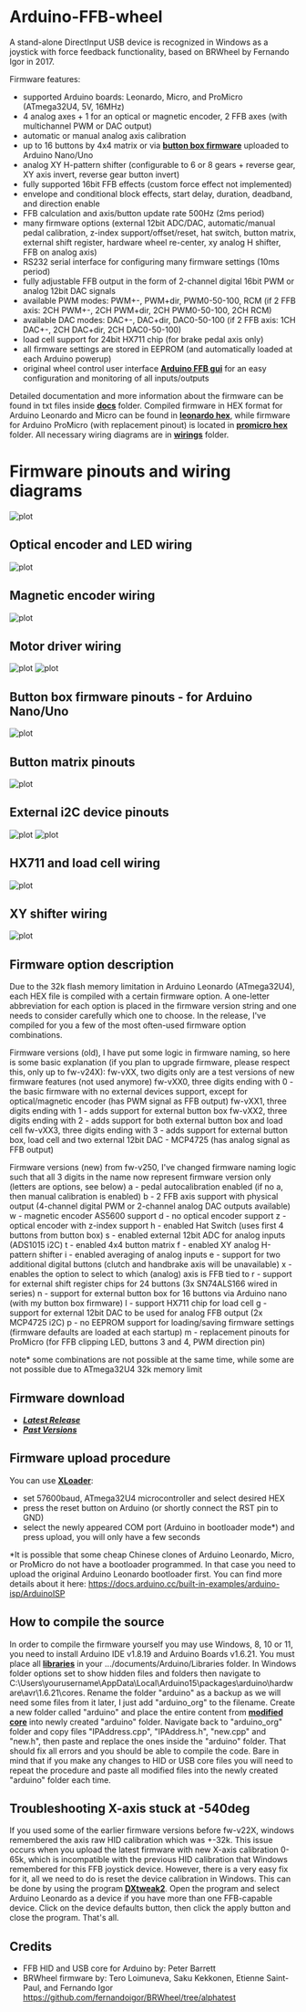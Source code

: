 # Arduino-FFB-wheel
A stand-alone DirectInput USB device is recognized in Windows as a joystick with force feedback functionality, based on BRWheel by Fernando Igor in 2017.

Firmware features:
- supported Arduino boards: Leonardo, Micro, and ProMicro (ATmega32U4, 5V, 16MHz)
- 4 analog axes + 1 for an optical or magnetic encoder, 2 FFB axes (with multichannel PWM or DAC output)
- automatic or manual analog axis calibration
- up to 16 buttons by 4x4 matrix or via **[button box firmware](https://github.com/ranenbg/Arduino-FFB-wheel/tree/master/tx_rw_ferrari_458_wheel_emu_16buttons)** uploaded to Arduino Nano/Uno
- analog XY H-pattern shifter (configurable to 6 or 8 gears + reverse gear, XY axis invert, reverse gear button invert)
- fully supported 16bit FFB effects (custom force effect not implemented)
- envelope and conditional block effects, start delay, duration, deadband, and direction enable
- FFB calculation and axis/button update rate 500Hz (2ms period)
- many firmware options (external 12bit ADC/DAC, automatic/manual pedal calibration, z-index support/offset/reset, hat switch, button matrix, external shift register, hardware wheel re-center, xy analog H shifter, FFB on analog axis)
- RS232 serial interface for configuring many firmware settings (10ms period)
- fully adjustable FFB output in the form of 2-channel digital 16bit PWM or analog 12bit DAC signals
- available PWM modes: PWM+-, PWM+dir, PWM0-50-100, RCM (if 2 FFB axis: 2CH PWM+-, 2CH PWM+dir, 2CH PWM0-50-100, 2CH RCM)
- available DAC modes: DAC+-, DAC+dir, DAC0-50-100 (if 2 FFB axis: 1CH DAC+-, 2CH DAC+dir, 2CH DAC0-50-100)
- load cell support for 24bit HX711 chip (for brake pedal axis only)
- all firmware settings are stored in EEPROM (and automatically loaded at each Arduino powerup)
- original wheel control user interface **[Arduino FFB gui](https://github.com/ranenbg/Arduino-FFB-gui)** for an easy configuration and monitoring of all inputs/outputs 

Detailed documentation and more information about the firmware can be found in txt files inside **[docs](https://github.com/ranenbg/Arduino-FFB-wheel/tree/master/brWheel_my/docs)** folder. Compiled firmware in HEX format for Arduino Leonardo and Micro can be found in **[leonardo hex](https://github.com/ranenbg/Arduino-FFB-wheel/tree/master/brWheel_my/leonardo%20hex)**, while firmware for Arduino ProMicro (with replacement pinout) is located in **[promicro hex](https://github.com/ranenbg/Arduino-FFB-wheel/tree/master/brWheel_my/promicro%20hex)** folder. All necessary wiring diagrams are in **[wirings](https://github.com/ranenbg/Arduino-FFB-wheel/tree/master/brWheel_my/wirings)** folder.

# Firmware pinouts and wiring diagrams
![plot](./brWheel_my/wirings/Firmware-v250%20pinout.png)
## Optical encoder and LED wiring
![plot](./brWheel_my/wirings/encoder_ffb_clip_led_wiring_diagram.png)
## Magnetic encoder wiring
![plot](./brWheel_my/wirings/as5600_wiring_diagram.png)
## Motor driver wiring
![plot](./brWheel_my/wirings/bts7960_wiring_diagram.png)
![plot](./brWheel_my/wirings/double_bts7960_wiring_diagram.png)
## Button box firmware pinouts - for Arduino Nano/Uno
![plot](./brWheel_my/wirings/Firmware-vXX1%20button%20box%20pinout.png)
## Button matrix pinouts
![plot](./brWheel_my/wirings/button_matrix_wiring_diagram.png)
## External i2C device pinouts
![plot](./brWheel_my/wirings/ads1015_wiring_diagram.png)
![plot](./brWheel_my/wirings/mcp4725_wiring_diagram.png)
## HX711 and load cell wiring
![plot](./brWheel_my/wirings/HX711_load_cell_wiring_diagram.png)
## XY shifter wiring
![plot](./brWheel_my/wirings/XY_shifter_wiring_diagram.png)

## Firmware option description
Due to the 32k flash memory limitation in Arduino Leonardo (ATmega32U4), each HEX file is compiled with a certain firmware option. A one-letter abbreviation for each option is placed in the firmware version string and one needs to consider carefully which one to choose. In the release, I've compiled for you a few of the most often-used firmware option combinations.

Firmware versions (old), I have put some logic in firmware naming, so here is some basic explanation (if you plan to upgrade firmware, please respect this, only up to fw-v24X):
  fw-vXX,  two digits only are a test versions of new firmware features (not used anymore)
  fw-vXX0, three digits ending with 0 - the basic firmware with no external devices support, except for optical/magnetic encoder (has PWM signal as FFB output)
  fw-vXX1, three digits ending with 1 - adds support for external button box
  fw-vXX2, three digits ending with 2 - adds support for both external button box and load cell
  fw-vXX3, three digits ending with 3 - adds support for external button box, load cell and two external 12bit DAC - MCP4725 (has analog signal as FFB output)

Firmware versions (new) from fw-v250, I've changed firmware naming logic such that all 3 digits in the name now represent firmware version only (letters are options, see below)
  a - pedal autocalibration enabled (if no a, then manual calibration is enabled)
  b - 2 FFB axis support with physical output (4-channel digital PWM or 2-channel analog DAC outputs available)
	 w - magnetic encoder AS5600 support
  d - no optical encoder support
  z - optical encoder with z-index support
  h - enabled Hat Switch (uses first 4 buttons from button box)
  s - enabled external 12bit ADC for analog inputs (ADS1015 i2C)
  t - enabled 4x4 button matrix
  f - enabled XY analog H-pattern shifter
  i - enabled averaging of analog inputs
	 e - support for two additional digital buttons (clutch and handbrake axis will be unavailable)
	 x - enables the option to select to which (analog) axis is FFB tied to
  r - support for external shift register chips for 24 buttons (3x SN74ALS166 wired in series)
  n - support for external button box for 16 buttons via Arduino nano (with my button box firmware)
  l - support HX711 chip for load cell
  g - support for external 12bit DAC to be used for analog FFB output (2x MCP4725 i2C)
	 p - no EEPROM support for loading/saving firmware settings (firmware defaults are loaded at each startup)
  m - replacement pinouts for ProMicro (for FFB clipping LED, buttons 3 and 4, PWM direction pin)

note* some combinations are not possible at the same time, while some are not possible due to ATmega32U4 32k memory limit

## Firmware download

+ ***[Latest Release](https://github.com/ranenbg/Arduino-FFB-wheel/releases/latest)***
+ ***[Past Versions](https://github.com/ranenbg/Arduino-FFB-wheel/releases)***

## Firmware upload procedure
You can use **[XLoader](https://github.com/ranenbg/Arduino-FFB-wheel/tree/master/XLoader)**:
- set 57600baud, ATmega32U4 microcontroller and select desired HEX
- press the reset button on Arduino (or shortly connect the RST pin to GND)
- select the newly appeared COM port (Arduino in bootloader mode*) and press upload, you will only have a few seconds

*It is possible that some cheap Chinese clones of Arduino Leonardo, Micro, or ProMicro do not have a bootloader programmed. In that case you need to upload the original Arduino Leonardo bootloader first. You can find more details about it here: https://docs.arduino.cc/built-in-examples/arduino-isp/ArduinoISP

## How to compile the source
In order to compile the firmware yourself you may use Windows, 8, 10 or 11, you need to install Arduino IDE v1.8.19 and Arduino Boards v1.6.21. You must place all **[libraries](https://github.com/ranenbg/Arduino-FFB-wheel/tree/master/arduino-1.8.5/libraries)** in your .../documents/Arduino/Libraries folder. In Windows folder options set to show hidden files and folders then navigate to C:\Users\yourusername\AppData\Local\Arduino15\packages\arduino\hardware\avr\1.6.21\cores. Rename the folder "arduino" as a backup as we will need some files from it later, I just add "arduino_org" to the filename. Create a new folder called "arduino" and place the entire content from  **[modified core](https://github.com/ranenbg/Arduino-FFB-wheel/tree/master/arduino-1.8.5/hardware/arduino/cores/arduino)** into newly created "arduino" folder. Navigate back to "arduino_org" folder and copy files "IPAddress.cpp", "IPAddress.h", "new.cpp" and "new.h", then paste and replace the ones inside the "arduino" folder. That should fix all errors and you should be able to compile the code. Bare in mind that if you make any changes to HID or USB core files you will need to repeat the procedure and paste all modified files into the newly created "arduino" folder each time.

## Troubleshooting X-axis stuck at -540deg
If you used some of the earlier firmware versions before fw-v22X, windows remembered the axis raw HID calibration which was +-32k. This issue occurs when you upload the latest firmware with new X-axis calibration 0-65k, which is incompatible with the previous HID calibration that Windows remembered for this FFB joystick device. However, there is a very easy fix for it, all we need to do is reset the device calibration in Windows. This can be done by using the program **[DXtweak2](https://github.com/ranenbg/Arduino-FFB-wheel/tree/master/FFB_misc_programs)**. Open the program and select Arduino Leonardo as a device if you have more than one FFB-capable device. Click on the device defaults button, then click the apply button and close the program. That's all.

## Credits

- FFB HID and USB core for Arduino by: Peter Barrett
- BRWheel firmware by: Tero Loimuneva, Saku Kekkonen, Etienne Saint-Paul, and Fernando Igor
https://github.com/fernandoigor/BRWheel/tree/alphatest
